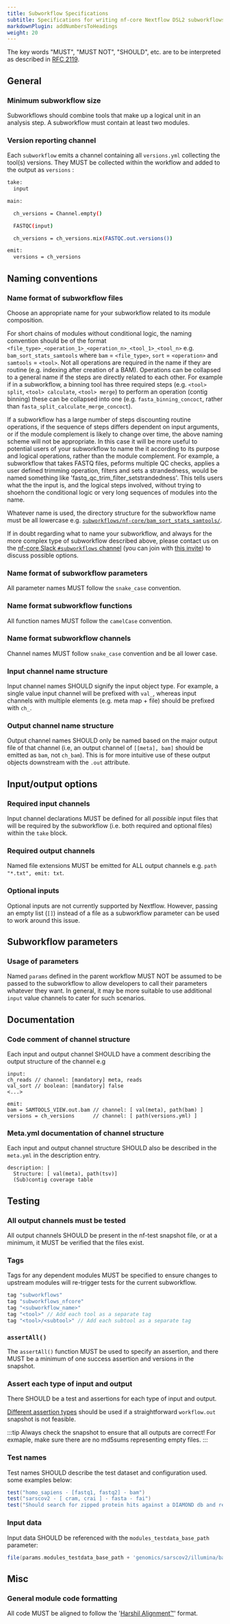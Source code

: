 ```yaml
---
title: Subworkflow Specifications
subtitle: Specifications for writing nf-core Nextflow DSL2 subworkflows
markdownPlugin: addNumbersToHeadings
weight: 20
---
```


The key words "MUST", "MUST NOT", "SHOULD", etc. are to be interpreted as described in [RFC 2119](https://tools.ietf.org/html/rfc2119).

## General

### Minimum subworkflow size

Subworkflows should combine tools that make up a logical unit in an analysis step.
A subworkflow must contain at least two modules.

### Version reporting channel

Each `subworkflow` emits a channel containing all `versions.yml` collecting the tool(s) versions.
They MUST be collected within the workflow and added to the output as `versions` :

```bash
take:
  input

main:

  ch_versions = Channel.empty()

  FASTQC(input)

  ch_versions = ch_versions.mix(FASTQC.out.versions())

emit:
  versions = ch_versions
```

## Naming conventions

### Name format of subworkflow files

Choose an appropriate name for your subworkflow related to its module composition.

For short chains of modules without conditional logic, the naming convention should be of the format `<file_type>_<operation_1>_<operation_n>_<tool_1>_<tool_n>` e.g. `bam_sort_stats_samtools` where `bam` = `<file_type>`, `sort` = `<operation>` and `samtools` = `<tool>`. Not all operations are required in the name if they are routine (e.g. indexing after creation of a BAM). Operations can be collapsed to a general name if the steps are directly related to each other. For example if in a subworkflow, a binning tool has three required steps (e.g. `<tool> split`, `<tool> calculate`, `<tool> merge`) to perform an operation (contig binning) these can be collapsed into one (e.g. `fasta_binning_concoct`, rather than `fasta_split_calculate_merge_concoct`).

If a subworkflow has a large number of steps discounting routine operations, if the sequence of steps differs dependent on input arguments, or if the module complement is likely to change over time, the above naming scheme will not be appropriate. In this case it will be more useful to potential users of your subworkflow to name the it according to its purpose and logical operations, rather than the module complement. For example, a subworkflow that takes FASTQ files, peforms multiple QC checks, applies a user defined trimming operation, filters and sets a strandedness, would be named something like 'fastq_qc_trim_filter_setstrandedness'. This tells users what the the input is, and the logical steps involved, without trying to shoehorn the conditional logic or very long sequences of modules into the name. 

Whatever name is used, the directory structure for the subworkflow name must be all lowercase e.g. [`subworkflows/nf-core/bam_sort_stats_samtools/`](https://github.com/nf-core/modules/tree/master/subworkflows/nf-core/bam_sort_stats_samtools/). 

If in doubt regarding what to name your subworkflow, and always for the more complex type of subworkflow described above, please contact us on the [nf-core Slack `#subworkflows` channel](https://nfcore.slack.com/channels/subworkflows) (you can join with [this invite](https://nf-co.re/join/slack)) to discuss possible options.

### Name format of subworkflow parameters

All parameter names MUST follow the `snake_case` convention.

### Name format subworkflow functions

All function names MUST follow the `camelCase` convention.

### Name format subworkflow channels

Channel names MUST follow `snake_case` convention and be all lower case.

### Input channel name structure

Input channel names SHOULD signify the input object type.
For example, a single value input channel will be prefixed with `val_`, whereas input channels with multiple elements (e.g. meta map + file) should be prefixed with `ch_`.

### Output channel name structure

Output channel names SHOULD only be named based on the major output file of that channel (i.e, an output channel of `[[meta], bam]` should be emitted as `bam`, not `ch_bam`).
This is for more intuitive use of these output objects downstream with the `.out` attribute.

## Input/output options

### Required input channels

Input channel declarations MUST be defined for all _possible_ input files that will be required by the subworkflow (i.e. both required and optional files) within the `take` block.

### Required output channels

Named file extensions MUST be emitted for ALL output channels e.g. `path "*.txt", emit: txt`.

### Optional inputs

Optional inputs are not currently supported by Nextflow.
However, passing an empty list (`[]`) instead of a file as a subworkflow parameter can be used to work around this issue.

## Subworkflow parameters

### Usage of parameters

Named `params` defined in the parent workflow MUST NOT be assumed to be passed to the subworkflow to allow developers to call their parameters whatever they want.
In general, it may be more suitable to use additional `input` value channels to cater for such scenarios.

## Documentation

### Code comment of channel structure

Each input and output channel SHOULD have a comment describing the output structure of the channel e.g

```nextflow
input:
ch_reads // channel: [mandatory] meta, reads
val_sort // boolean: [mandatory] false
<...>

emit:
bam = SAMTOOLS_VIEW.out.bam // channel: [ val(meta), path(bam) ]
versions = ch_versions      // channel: [ path(versions.yml) ]
```

### Meta.yml documentation of channel structure

Each input and output channel structure SHOULD also be described in the `meta.yml` in the description entry.

```text
description: |
  Structure: [ val(meta), path(tsv)]
  (Sub)contig coverage table
```

## Testing

### All output channels must be tested

All output channels SHOULD be present in the nf-test snapshot file, or at a minimum, it MUST be verified that the files exist.

### Tags

Tags for any dependent modules MUST be specified to ensure changes to upstream modules will re-trigger tests for the current subworkflow.

```groovy
tag "subworkflows"
tag "subworkflows_nfcore"
tag "<subworkflow_name>"
tag "<tool>" // Add each tool as a separate tag
tag "<tool>/<subtool>" // Add each subtool as a separate tag
```

### `assertAll()`

The `assertAll()` function MUST be used to specify an assertion, and there MUST be a minimum of one success assertion and versions in the snapshot.

### Assert each type of input and output

There SHOULD be a test and assertions for each type of input and output.

[Different assertion types](/docs/contributing/nf-test/assertions) should be used if a straightforward `workflow.out` snapshot is not feasible.

:::tip
Always check the snapshot to ensure that all outputs are correct!
For exmaple, make sure there are no md5sums representing empty files.
:::

### Test names

Test names SHOULD describe the test dataset and configuration used. some examples below:

```groovy
test("homo_sapiens - [fastq1, fastq2] - bam")
test("sarscov2 - [ cram, crai ] - fasta - fai")
test("Should search for zipped protein hits against a DIAMOND db and return a tab separated output file of hits")
```

### Input data

Input data SHOULD be referenced with the `modules_testdata_base_path` parameter:

```groovy
file(params.modules_testdata_base_path + 'genomics/sarscov2/illumina/bam/test.paired_end.sorted.bam', checkIfExists: true)
```

## Misc

### General module code formatting

All code MUST be aligned to follow the '[Harshil Alignment™️](/docs/contributing/code_editors_and_styling/harshil_alignment)' format.
